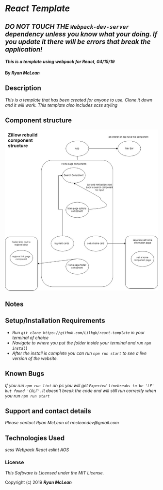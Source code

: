 # _React Template_

## _DO NOT TOUCH THE `Webpack-dev-server` dependency unless you know what your doing. If you update it there will be errors that break the application!_

#### _This is a template using webpack for React, 04/15/19_

#### By _**Ryan McLean**_

## Description

<!-- include thoughts on the difference in development process in angular and react -->

_This is a template that has been created for anyone to use. Clone it down and it will work. This template also includes scss styling_

## Component structure

![component structure](src/assets/images/zillow-tree.jpg)

## Notes


## Setup/Installation Requirements

* _Run `git clone https://github.com/Lilkgb/react-template` in your terminal of choice_
* _Navigate to where you put the folder inside your terminal and run `npm install`_
* _After the install is complete you can run `npm run start` to see a live version of the website._


## Known Bugs

_If you run `npm run lint` on pc you will get `Expected linebreaks to be 'LF' but found 'CRLF'`. It doesn't break the code and will still run correctly when you run `npm run start`_

## Support and contact details

_Please contact Ryan McLean at rmcleandev@gmail.com_

## Technologies Used

_scss_
_Webpack_
_React_
_eslint_
_AOS_

### License

*This Software is Licensed under the MIT License.*

Copyright (c) 2019 **_Ryan McLean_**
